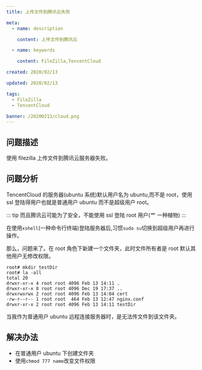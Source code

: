 ```yaml
---
title: 上传文件到腾讯云失败

meta:
  - name: description

    content: 上传文件到腾讯云

  - name: keywords

    content: FileZilla,TencentCloud

created: 2020/02/13

updated: 2020/02/13

tags:
  - FileZilla
  - TencentCloud

banner: /20200213/cloud.png
---
```


## 问题描述

使用 filezilla 上传文件到腾讯云服务器失败。

## 问题分析

TencentCloud 的服务器(ubuntu 系统)默认用户名为 ubuntu,而不是 root，使用 ssl 登陆得用户也就是普通用户 ubuntu 而不是超级用户 root。

::: tip
而且腾讯云可能为了安全，不能使用 ssl 登陆 root 用户(艹 一种植物)
:::

在使用`xshell`(一种命令行终端)登陆服务器后,习惯`sudo su`切换到超级用户再进行操作。

那么，问题来了。在 root 角色下新建一个文件夹，此时文件所有者是 root 默认其他用户无修改权限。

```shell
root# mkdir testDir
root# la -all
total 20
drwxr-xr-x 4 root root 4096 Feb 13 14:11 .
drwxr-xr-x 8 root root 4096 Dec 19 17:37 ..
drwxrwxrwx 2 root root 4096 Feb 13 14:04 cert
-rw-r--r-- 1 root root  464 Feb 13 12:47 nginx.conf
drwxr-xr-x 2 root root 4096 Feb 13 14:11 testDir
```

当我作为普通用户 ubuntu 远程连接服务器时，是无法传文件到该文件夹。

## 解决办法

- 在普通用户 ubuntu 下创建文件夹
- 使用`chmod 777 name`改变文件权限
